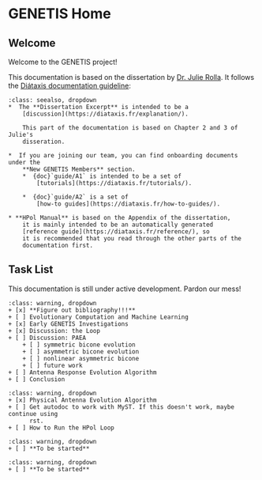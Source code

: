 # GENETIS Home


## Welcome
Welcome to the GENETIS project!

This documentation is based on the dissertation by 
[Dr. Julie Rolla](https://etd.ohiolink.edu/acprod/odb_etd/ws/send_file/send?accession=osu163668789451345&disposition=inline).
It follows the [Diátaxis documentation guideline](https://diataxis.fr/):

```{admonition} Navigation
:class: seealso, dropdown
*  The **Dissertation Excerpt** is intended to be a 
    [discussion](https://diataxis.fr/explanation/).

    This part of the documentation is based on Chapter 2 and 3 of Julie's
    disseration.

*  If you are joining our team, you can find onboarding documents under the
    **New GENETIS Members** section.
    *  {doc}`guide/A1` is intended to be a set of 
        [tutorials](https://diataxis.fr/tutorials/).

    *  {doc}`guide/A2` is a set of 
        [how-to guides](https://diataxis.fr/how-to-guides/).

* **HPol Manual** is based on the Appendix of the dissertation,
    it is mainly intended to be an automatically generated 
    [reference guide](https://diataxis.fr/reference/), so 
    it is recommended that you read through the other parts of the
    documentation first.

```

## Task List
This documentation is still under active development. Pardon our mess!
```{admonition} Dissertation Excerpt
:class: warning, dropdown
+ [x] **Figure out bibliography!!!**
+ [ ] Evolutionary Computation and Machine Learning
+ [x] Early GENETIS Investigations
+ [x] Discussion: the Loop
+ [ ] Discussion: PAEA
    + [ ] symmetric bicone evolution
    + [ ] asymmetric bicone evolution
    + [ ] nonlinear asymmetric bicone 
    + [ ] future work
+ [ ] Antenna Response Evolution Algorithm
+ [ ] Conclusion
```
```{admonition} HPol Manual
:class: warning, dropdown
+ [x] Physical Antenna Evolution Algorithm
+ [ ] Get autodoc to work with MyST. If this doesn't work, maybe continue using
      rst.
+ [ ] How to Run the HPol Loop
```

```{admonition} AREA Manual
:class: warning, dropdown
+ [ ] **To be started**
```

```{admonition} Genetic Algorithm Reference Guide
:class: warning, dropdown
+ [ ] **To be started**
```

